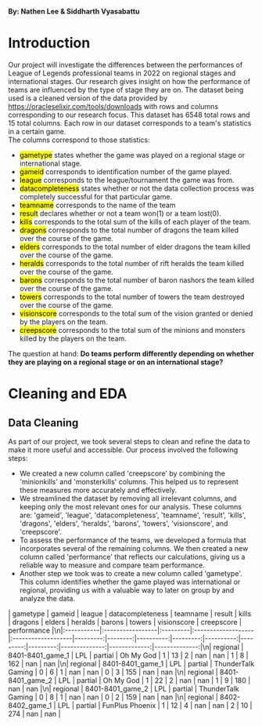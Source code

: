 **By: Nathen Lee & Siddharth Vyasabattu**
# Introduction
Our project will investigate the differences between the performances of League of Legends professional teams in 2022 on regional stages and international stages. Our research gives insight on how the performance of teams are influenced by the type of stage they are on. The dataset being used is a cleaned version of the data provided by https://oracleselixir.com/tools/downloads with rows and columns corresponding to our research focus. This dataset has 6548 total rows and 15 total columns. Each row in our dataset corresponds to a team's statistics in a certain game.  
The columns correspond to those statistics:
- <mark>gametype</mark> states whether the game was played on a regional stage or international stage. 
- <mark>gameid</mark> corresponds to identification number of the game played.
- <mark>league</mark> corresponds to the league/tournament the game was from.
- <mark>datacompleteness</mark> states whether or not the data collection process was completely successful for that particular game.
- <mark>teamname</mark> corresponds to the name of the team
- <mark>result</mark> declares whether or not a team won(1) or a team lost(0).
- <mark>kills</mark> corresponds to the total sum of the kills of each player of the team. 
- <mark>dragons</mark> corresponds to the total number of dragons the team killed over the course of the game.
- <mark>elders</mark> corresponds to the total number of elder dragons the team killed over the course of the game.
- <mark>heralds</mark> corresponds to the total number of rift heralds the team killed over the course of the game.
- <mark>barons</mark> corresponds to the total number of baron nashors the team killed over the course of the game.
- <mark>towers</mark> corresponds to the total number of towers the team destroyed over the course of the game.
- <mark>visionscore</mark> corresponds to the total sum of the vision granted or denied by the players on the team. 
- <mark>creepscore</mark> corresponds to the total sum of the minions and monsters killed by the players on the team.

The question at hand: **Do teams perform differently depending on whether they are playing on a regional stage or on an international stage?**

# Cleaning and EDA
## Data Cleaning 
As part of our project, we took several steps to clean and refine the data to make it more useful and accessible. Our process involved the following steps:

- We created a new column called 'creepscore' by combining the 'minionkills' and 'monsterkills' columns. This helped us to represent these measures more accurately and effectively.
- We streamlined the dataset by removing all irrelevant columns, and keeping only the most relevant ones for our analysis. These columns are: 'gameid', 'league', 'datacompleteness', 'teamname', 'result', 'kills', 'dragons', 'elders', 'heralds', 'barons', 'towers', 'visionscore', and 'creepscore'.
- To assess the performance of the teams, we developed a formula that incorporates several of the remaining columns. We then created a new column called 'performance' that reflects our calculations, giving us a reliable way to measure and compare team performance.
- Another step we took was to create a new column called 'gametype'. This column identifies whether the game played was international or regional, providing us with a valuable way to later on group by and analyze the data. 

| gametype   | gameid           | league   | datacompleteness   | teamname           |   result |   kills |   dragons |   elders |   heralds |   barons |   towers |   visionscore |   creepscore |   performance |\n|:-----------|:-----------------|:---------|:-------------------|:-------------------|---------:|--------:|----------:|---------:|----------:|---------:|---------:|--------------:|-------------:|--------------:|\n| regional   | 8401-8401_game_1 | LPL      | partial            | Oh My God          |        1 |      13 |         2 |      nan |       nan |        1 |        8 |           162 |          nan |           nan |\n| regional   | 8401-8401_game_1 | LPL      | partial            | ThunderTalk Gaming |        0 |       6 |         1 |      nan |       nan |        0 |        3 |           155 |          nan |           nan |\n| regional   | 8401-8401_game_2 | LPL      | partial            | Oh My God          |        1 |      22 |         2 |      nan |       nan |        1 |        9 |           180 |          nan |           nan |\n| regional   | 8401-8401_game_2 | LPL      | partial            | ThunderTalk Gaming |        0 |       8 |         1 |      nan |       nan |        0 |        2 |           159 |          nan |           nan |\n| regional   | 8402-8402_game_1 | LPL      | partial            | FunPlus Phoenix    |        1 |      12 |         4 |      nan |       nan |        2 |       10 |           274 |          nan |           nan |
